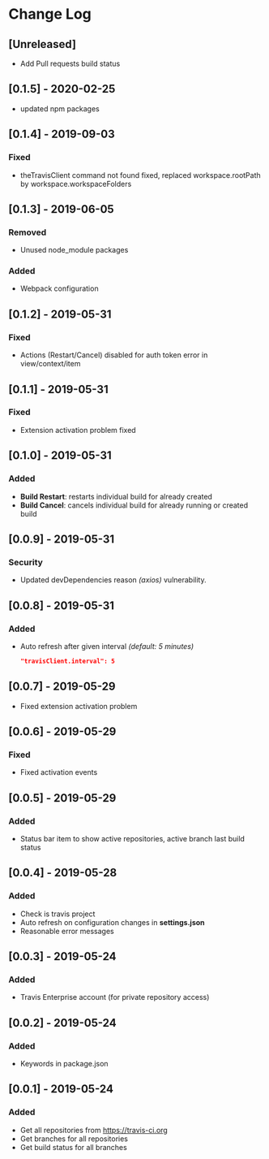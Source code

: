 # Change Log

## [Unreleased]

- Add Pull requests build status

## [0.1.5] - 2020-02-25

- updated npm packages

## [0.1.4] - 2019-09-03

### Fixed

- theTravisClient command not found fixed, replaced workspace.rootPath by workspace.workspaceFolders

## [0.1.3] - 2019-06-05

### Removed

- Unused node_module packages

### Added

- Webpack configuration

## [0.1.2] - 2019-05-31

### Fixed

- Actions (Restart/Cancel) disabled for auth token error in view/context/item

## [0.1.1] - 2019-05-31

### Fixed

- Extension activation problem fixed

## [0.1.0] - 2019-05-31

### Added

- **Build Restart**: restarts individual build for already created
- **Build Cancel**: cancels individual build for already running or created build

## [0.0.9] - 2019-05-31

### Security

- Updated devDependencies reason _(axios)_ vulnerability.

## [0.0.8] - 2019-05-31

### Added

- Auto refresh after given interval _(default: 5 minutes)_

  ```json
  "travisClient.interval": 5
  ```

## [0.0.7] - 2019-05-29

- Fixed extension activation problem

## [0.0.6] - 2019-05-29

### Fixed

- Fixed activation events

## [0.0.5] - 2019-05-29

### Added

- Status bar item to show active repositories, active branch last build status

## [0.0.4] - 2019-05-28

### Added

- Check is travis project
- Auto refresh on configuration changes in **settings.json**
- Reasonable error messages

## [0.0.3] - 2019-05-24

### Added

- Travis Enterprise account (for private repository access)

## [0.0.2] - 2019-05-24

### Added

- Keywords in package.json

## [0.0.1] - 2019-05-24

### Added

- Get all repositories from https://travis-ci.org
- Get branches for all repositories
- Get build status for all branches

